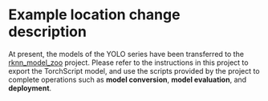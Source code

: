 # Example location change description

At present, the models of the YOLO series have been transferred to the [rknn_model_zoo](https://github.com/airockchip/rknn_model_zoo "rknn model zoo") project. Please refer to the instructions in this project to export the TorchScript model, and use the scripts provided by the project to complete operations such as **model conversion**, **model evaluation**, and **deployment**.


